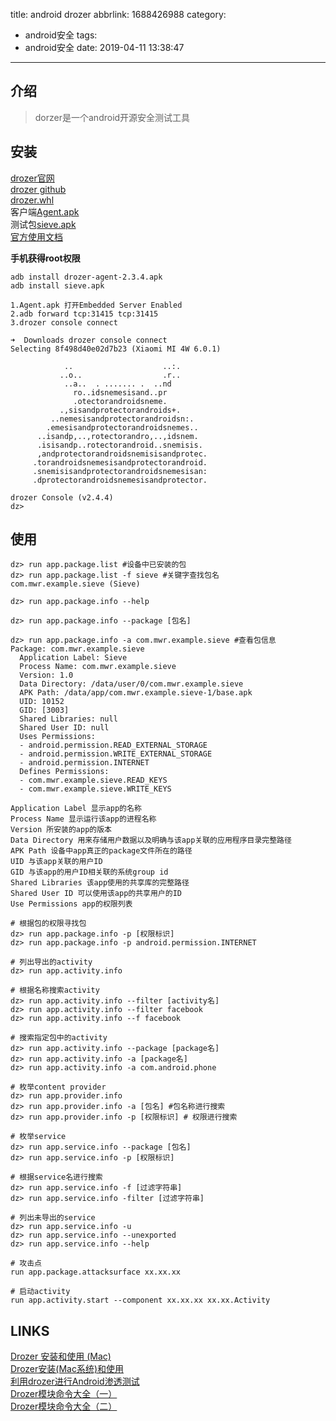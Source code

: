 title: android drozer
abbrlink: 1688426988
category:
  - android安全
tags:
  - android安全
date: 2019-04-11 13:38:47
---
## 介绍
> dorzer是一个android开源安全测试工具

## 安装

[drozer官网](https://labs.mwrinfosecurity.com/tools/drozer)  
[drozer github](https://github.com/mwrlabs/drozer)  
[drozer.whl](https://github.com/mwrlabs/drozer/releases)  
客户端[Agent.apk](https://github.com/mwrlabs/drozer/releases/download/2.3.4/drozer-agent-2.3.4.apk)  
测试包[sieve.apk](https://github.com/mwrlabs/drozer/releases/download/2.3.4/sieve.apk)  
[官方使用文档](https://labs.mwrinfosecurity.com/assets/BlogFiles/mwri-drozer-user-guide-2015-03-23.pdf)  

**手机获得root权限**  

```
adb install drozer-agent-2.3.4.apk
adb install sieve.apk

1.Agent.apk 打开Embedded Server Enabled
2.adb forward tcp:31415 tcp:31415
3.drozer console connect

➜  Downloads drozer console connect         
Selecting 8f498d40e02d7b23 (Xiaomi MI 4W 6.0.1)

            ..                    ..:.
           ..o..                  .r..
            ..a..  . ....... .  ..nd
              ro..idsnemesisand..pr
              .otectorandroidsneme.
           .,sisandprotectorandroids+.
         ..nemesisandprotectorandroidsn:.
        .emesisandprotectorandroidsnemes..
      ..isandp,..,rotectorandro,..,idsnem.
      .isisandp..rotectorandroid..snemisis.
      ,andprotectorandroidsnemisisandprotec.
     .torandroidsnemesisandprotectorandroid.
     .snemisisandprotectorandroidsnemesisan:
     .dprotectorandroidsnemesisandprotector.

drozer Console (v2.4.4)
dz> 

```
## 使用

```
dz> run app.package.list #设备中已安装的包
dz> run app.package.list -f sieve #关键字查找包名
com.mwr.example.sieve (Sieve)

dz> run app.package.info --help 

dz> run app.package.info --package [包名]

dz> run app.package.info -a com.mwr.example.sieve #查看包信息
Package: com.mwr.example.sieve
  Application Label: Sieve
  Process Name: com.mwr.example.sieve
  Version: 1.0
  Data Directory: /data/user/0/com.mwr.example.sieve
  APK Path: /data/app/com.mwr.example.sieve-1/base.apk
  UID: 10152
  GID: [3003]
  Shared Libraries: null
  Shared User ID: null
  Uses Permissions:
  - android.permission.READ_EXTERNAL_STORAGE
  - android.permission.WRITE_EXTERNAL_STORAGE
  - android.permission.INTERNET
  Defines Permissions:
  - com.mwr.example.sieve.READ_KEYS
  - com.mwr.example.sieve.WRITE_KEYS
  
Application Label 显示app的名称
Process Name 显示运行该app的进程名称
Version 所安装的app的版本
Data Directory 用来存储用户数据以及明确与该app关联的应用程序目录完整路径
APK Path 设备中app真正的package文件所在的路径
UID 与该app关联的用户ID 
GID 与该app的用户ID相关联的系统group id
Shared Libraries 该app使用的共享库的完整路径
Shared User ID 可以使用该app的共享用户的ID
Use Permissions app的权限列表

# 根据包的权限寻找包
dz> run app.package.info -p [权限标识]
dz> run app.package.info -p android.permission.INTERNET

# 列出导出的activity
dz> run app.activity.info

# 根据名称搜索activity
dz> run app.activity.info --filter [activity名]
dz> run app.activity.info --filter facebook
dz> run app.activity.info --f facebook

# 搜索指定包中的activity
dz> run app.activity.info --package [package名]
dz> run app.activity.info -a [package名]
dz> run app.activity.info -a com.android.phone

# 枚举content provider
dz> run app.provider.info
dz> run app.provider.info -a [包名] #包名称进行搜索
dz> run app.provider.info -p [权限标识] # 权限进行搜索

# 枚举service
dz> run app.service.info --package [包名]
dz> run app.service.info -p [权限标识]

# 根据service名进行搜索
dz> run app.service.info -f [过滤字符串]
dz> run app.service.info -filter [过滤字符串]

# 列出未导出的service
dz> run app.service.info -u
dz> run app.service.info --unexported
dz> run app.service.info --help

# 攻击点
run app.package.attacksurface xx.xx.xx

# 启动activity
run app.activity.start --component xx.xx.xx xx.xx.Activity
```


## LINKS

[Drozer 安装和使用 (Mac)](https://www.jianshu.com/p/168cdd3daa1d)  
[Drozer安装(Mac系统)和使用](https://www.jianshu.com/p/65fc2d52c7b1)  
[利用drozer进行Android渗透测试](https://www.cnblogs.com/goodhacker/p/3906180.html)  
[Drozer模块命令大全（一）](https://blog.csdn.net/cch139745/article/details/53519900)  
[Drozer模块命令大全（二）](https://blog.csdn.net/cch139745/article/details/53691123)  